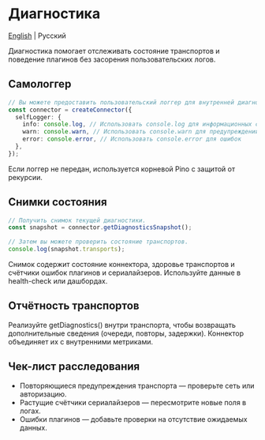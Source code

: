 # Диагностика

[English](../en/diagnostics.md) | Русский

Диагностика помогает отслеживать состояние транспортов и поведение плагинов без засорения пользовательских логов.

## Самологгер

```ts
// Вы можете предоставить пользовательский логгер для внутренней диагностики коннектора.
const connector = createConnector({
  selfLogger: {
    info: console.log, // Использовать console.log для информационных сообщений
    warn: console.warn, // Использовать console.warn для предупреждений
    error: console.error, // Использовать console.error для ошибок
  },
});
```

Если логгер не передан, используется корневой Pino с защитой от рекурсии.

## Снимки состояния

```ts
// Получить снимок текущей диагностики.
const snapshot = connector.getDiagnosticsSnapshot();

// Затем вы можете проверить состояние транспортов.
console.log(snapshot.transports);
```

Снимок содержит состояние коннектора, здоровье транспортов и счётчики ошибок плагинов и сериалайзеров. Используйте данные в health-check или дашбордах.

## Отчётность транспортов

Реализуйте getDiagnostics() внутри транспорта, чтобы возвращать дополнительные сведения (очереди, повторы, задержки). Коннектор объединяет их с внутренними метриками.

## Чек-лист расследования

- Повторяющиеся предупреждения транспорта — проверьте сеть или авторизацию.
- Растущие счётчики сериалайзеров — пересмотрите новые поля в логах.
- Ошибки плагинов — добавьте проверки на отсутствие ожидаемых данных.
